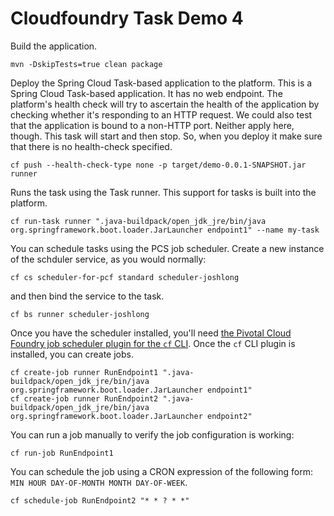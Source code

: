# Cloudfoundry Task Demo 4

Build the application.

```
mvn -DskipTests=true clean package
```

Deploy the Spring Cloud Task-based application to the platform. This is a Spring Cloud Task-based application. It has no web endpoint. The platform's health check will try to ascertain the health of the application by checking whether it's responding to an HTTP request. We could also test that the application is bound to a non-HTTP port. Neither apply here, though. This task will start and then stop. So, when you deploy it make sure that there is no health-check specified.


```
cf push --health-check-type none -p target/demo-0.0.1-SNAPSHOT.jar runner 
```

Runs the task using the Task runner. This support for tasks is built into the platform.

```
cf run-task runner ".java-buildpack/open_jdk_jre/bin/java org.springframework.boot.loader.JarLauncher endpoint1" --name my-task
```

You can schedule tasks using the PCS job scheduler. Create a new instance of the schduler service, as you would normally:

```
cf cs scheduler-for-pcf standard scheduler-joshlong
```

and then bind the service to the task.

```
cf bs runner scheduler-joshlong
```

Once you have the scheduler installed, you'll need [the Pivotal Cloud Foundry job scheduler plugin for the `cf` CLI](https://network.pivotal.io/products/p-scheduler-for-pcf). Once the `cf` CLI plugin is installed, you can create jobs.

```
cf create-job runner RunEndpoint1 ".java-buildpack/open_jdk_jre/bin/java org.springframework.boot.loader.JarLauncher endpoint1"
cf create-job runner RunEndpoint2 ".java-buildpack/open_jdk_jre/bin/java org.springframework.boot.loader.JarLauncher endpoint2"
```

You can run a job manually to verify the job configuration is working:

```
cf run-job RunEndpoint1
```

You can schedule the job using a CRON expression of the following form: `MIN HOUR DAY-OF-MONTH MONTH DAY-OF-WEEK`.

```
cf schedule-job RunEndpoint2 "* * ? * *"
```
